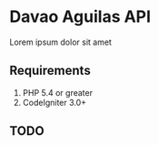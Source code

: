 # Davao Aguilas API
Lorem ipsum dolor sit amet

## Requirements

1. PHP 5.4 or greater
2. CodeIgniter 3.0+

## TODO
